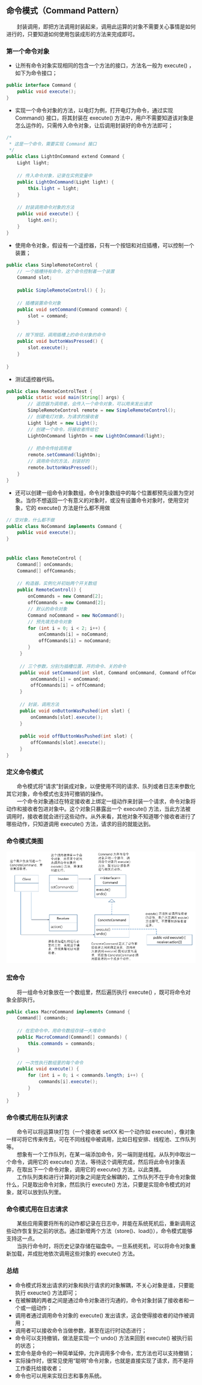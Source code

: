 
## 命令模式（Command Pattern）
　　封装调用，即把方法调用封装起来，调用此运算的对象不需要关心事情是如何进行的，只要知道如何使用包装成形的方法来完成即可。<br />

### 第一个命令对象

- 让所有命令对象实现相同的包含一个方法的接口，方法名一般为 execute() ，如下为命令接口；

```java
public interface Command {
    public void execute();
}
```

- 实现一个命令对象的方法，以电灯为例，打开电灯为命令，通过实现 Command() 接口，将其封装在 execute() 方法中，用户不需要知道该对象是怎么运作的，只需传入命令对象，让后调用封装好的命令方法即可；

```java
/*
 * 这是一个命令，需要实现 Command 接口
 */
public class LightOnCommand extend Command {
    Light light;
    
    // 传入命令对象，记录在实例变量中
    public LightOnCommand(Light light) {
        this.light = light;
    }
    
    // 封装调用命令对象的方法
    public void execute() {
        light.on();
    }
}
```

- 使用命令对象，假设有一个遥控器，只有一个按钮和对应插槽，可以控制一个装置；

```java
public class SimpleRemoteControl {
    // 一个插槽持有命令，这个命令控制着一个装置
    Command slot;
    
    public SimpleRemoteControl() { };
    
    // 插槽装置命令对象
    public void setCommand(Command command) {
        slot = command;
    }
    
    // 按下按钮，调用插槽上的命令对象的命令
    public void buttonWasPressed() {
        slot.execute();
    }
    
}
```

- 测试遥控器代码。

```java
public class RemoteControlTest {
    public static void main(String[] args) {
        // 遥控器为调用者，会传入一个命令对象，可以用来发出请求
        SimpleRemoteControl remote = new SimpleRemoteControl();
        // 创建电灯对象，为请求的接收者
        Light light = new Light();
        // 创建一个命令，将接收者传给它
        LightOnCommand lightOn = new LightOnCommand(light);
        
        // 把命令传给调用者
        remote.setCommand(lightOn);
        // 调用命令的方法，封装好的
        remote.buttonWasPressed();
    }
}
```

- 还可以创建一组命令对象数组，命令对象数组中的每个位置都预先设置为空对象。当你不想返回一个有意义的对象时，或没有设置命令对象时，使用空对象，它的 execute() 方法是什么都不用做

```java
// 空对象，什么都不做
public class NoCommand implements Command {
    public void execute();
}


public class RemoteControl {
    Command[] onCommands;
    Command[] offCommands;
    
    // 构造器，实例化并初始两个开关数组
    public RemoteControl() {
        onCommands = new Command[2];
        offCommands = new Command[2];
        // 默认的命令对象
        Command noCommand = new NoCommand();
        // 预先填充命令对象
        for (int i = 0; i < 2; i++) {
            onCommands[i] = noCommand;
            offCommands[i] = noCommand;     
        }     
     }
     
     // 三个参数，分别为插槽位置、开的命令、关的命令
     public void setCommand(int slot, Command onCommand, Command offCommand) {
         onCommands[i] = onCommand;
         offCommands[i] = offCommand;    
     }
     
     // 封装，调用方法
     public void onButtonWasPushed(int slot) {
         onCommands[slot].execute();
     }
     
     public void offButtonWasPushed(int slot) {
         offCommands[slot].execute();
     }
}
```

### 定义命令模式
　　命令模式将“请求”封装成对象，以便使用不同的请求、队列或者日志来参数化其它对象，命令模式也支持可撤销的操作。<br />
　　一个命令对象通过在特定接收者上绑定一组动作来封装一个请求，命令对象将动作和接收者包进对象中。这个对象只暴露出一个 execute() 方法，当此方法被调用时，接收者就会进行这些动作。从外来看，其他对象不知道哪个接收者进行了哪些动作，只知道调用 execute() 方法，请求的目的就能达到。<br />
  
### 命令模式类图

![Aaron Swartz](https://raw.githubusercontent.com/martin-1992/head_first_design_patterns_notebook/master/chapter_6/chapter_6_p1.png)

### 宏命令
　　将一组命令对象放在一个数组里，然后遍历执行 execute() ，既可将命令对象全部执行。
    
```java
public class MacroCommand implements Command {
    Command[] commands;
    
    // 在宏命令中，用命令数组存储一大堆命令
    public MacroCommand(Command[] commands) {
        this.commands = commands;
    }
    
    // 一次性执行数组里的每个命令
    public void execute() {
        for (int i = 0; i < commands.length; i++) {
            commands[i].execute();
        }
    }
}
```

### 命令模式用在队列请求
　　命令可以将运算块打包（一个接收者 setXX 和一个动作如 execute），像对象一样可将它传来传去，可在不同线程中被调用，比如日程安排、线程池、工作队列等。<br />
　　想象有一个工作队列，在某一端添加命令，另一端则是线程。从队列中取出一个命令，调用它的 execute() 方法，等待这个调用完成，然后将此命令对象丢弃，在取出下一个命令对象，调用它的 execute() 方法，以此类推。<br />
　　工作队列类和进行计算的对象之间是完全解耦的，工作队列不在乎命令对象做什么，只是取出命令对象，然后执行 execute() 方法，只要是实现命令模式的对象，就可以放到队列里。
  
### 命令模式用在日志请求
　　某些应用需要将所有的动作都记录在日志中，并能在系统死机后，重新调用这些动作恢复到之前的状态。通过新增两个方法（store()、load()），命令模式能够支持这一点。<br />
　　当执行命令时，将历史记录存储在磁盘中。一旦系统死机，可以将命令对象重新加载，并成批地依次调用这些对象的 execute() 方法。

### 总结

- 命令模式将发出请求的对象和执行请求的对象解耦，不关心对象是谁，只要能执行 exeucte() 方法即可；
- 在被解耦的两者之间是通过命令对象进行沟通的，命令对象封装了接收者和一个或一组动作；
- 调用者通过调用命令对象的 execute() 发出请求，这会使得接收者的动作被调用；
- 调用者可以接收命令当做参数，甚至在运行时动态进行；
- 命令可以支持撤销，做法是实现一个 undo() 方法来回到 execute() 被执行前的状态；
- 宏命令是命令的一种简单延伸，允许调用多个命令，宏方法也可以支持撤销；
- 实际操作时，很常见使用“聪明”命令对象，也就是直接实现了请求，而不是将工作委托给接收者；
- 命令也可以用来实现日志和事务系统。
